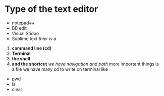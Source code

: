 # Type of the text editor 
- notepad++
- BB edit
- Visual Stiduo
- Sublime text
_thier is a_ 
1. **command line (cd)**
2. **Terminal**
3. **the shell**
4. **and the shortcut**
_we have navigation and path_
more important things is a file 
we have many cd to write on terminal like 
- pwd
- ls 
- clear

